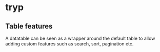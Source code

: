 # tryp


## Table features

A datatable can be seen as a wrapper around the default table to allow adding custom features such as search, sort, pagination etc.
